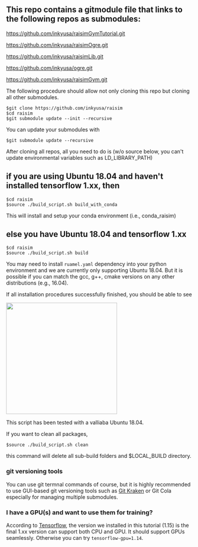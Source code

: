 ## This repo contains a gitmodule file that links to the following repos as submodules:

https://github.com/inkyusa/raisimGymTutorial.git

https://github.com/inkyusa/raisimOgre.git

https://github.com/inkyusa/raisimLib.git

https://github.com/inkyusa/ogre.git

https://github.com/inkyusa/raisimGym.git

The following procedure should allow not only cloning this repo but cloning all other submodules.

```
$git clone https://github.com/inkyusa/raisim
$cd raisim
$git submodule update --init --recursive
```
You can update your submodules with
```
$git submodule update --recursive
```

After cloning all repos, all you need to do is (w/o source below, you can't update environmental variables such as LD_LIBRARY_PATH)

## if you are using Ubuntu 18.04 and haven't installed tensorflow 1.xx, then

```
$cd raisim
$source ./build_script.sh build_with_conda
```
This will install and setup your conda environment (i.e., conda_raisim)

## else you have Ubuntu 18.04 and tensorflow 1.xx

```
$cd raisim
$source ./build_script.sh build
```
You may need to install `ruamel.yaml` dependency into your python environment and we are currently only supporting Ubuntu 18.04. But it is possible if you can match the gcc, g++, cmake versions on any other distributions (e.g., 16.04).


If all installation procedures successfully finished, you should be able to see

<img src="http://drive.google.com/uc?export=view&id=1f4qj2jbs5RuAC8OaSyupXUAFWPfWVj1B" height=300px>

This script has been tested with a valliaba Ubuntu 18.04.


If you want to clean all packages,

```
$source ./build_script.sh clean
```
this command will delete all sub-build folders and $LOCAL_BUILD directory.

### git versioning tools

You can use git termnal commands of course, but it is highly recommended to use GUI-based git versioning tools such as [Git Kraken](https://www.gitkraken.com/) or Git Cola especially for managing multiple submodules.

### I have a GPU(s) and want to use them for training?
According to [Tensorflow](https://www.tensorflow.org/install/pip), the version we installed in this tutorial (1.15) is the final 1.xx version can support both CPU and GPU. It should support GPUs seamlessly. Otherwise you can try `tensorflow-gpu=1.14`.
